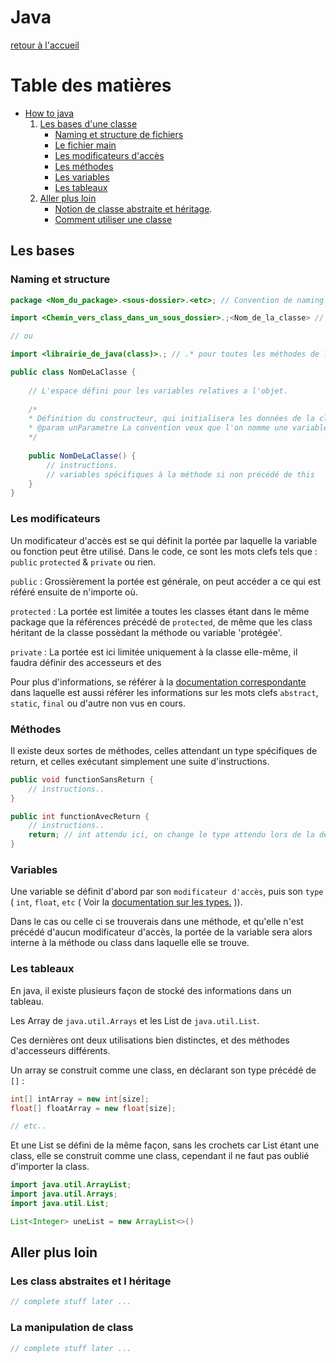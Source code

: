 # Java

[retour à l'accueil](../)

# Table des matières

 - [How to java](#how-to-java)
	 1. [Les bases d'une classe](#les-bases)
		- [Naming et structure de fichiers](#naming-et-structure)
		- [Le fichier main](#le-fichier-main)
		- [Les modificateurs d'accès](#les-modificateurs)
		- [Les méthodes](#méthodes)
		- [Les variables](#variables)
		- [Les tableaux](#les-tableaux)
	2. [Aller plus loin](#aller-plus-loin)
		- [Notion de classe abstraite et héritage](#les-class-abstraites-et-l-héritage). 
		- [Comment utiliser une classe](#la-manipulation-de-class)
		
## Les bases
### Naming et structure
```java
package <Nom_du_package>.<sous-dossier>.<etc>; // Convention de naming : comme pour les variables.

import <Chemin_vers_class_dans_un_sous_dossier>.;<Nom_de_la_classe> // Pour importer une classe ou une de ses méthodes, ne pas mettre l'extension à la fin.

// ou 

import <librairie_de_java(class)>.; // .* pour toutes les méthodes de la class, ou .<nom_de_la_méthode> si vous la connaissez.

public class NomDeLaClasse {
	
	// L'espace défini pour les variables relatives a l'objet.
	
	/*
	* Définition du constructeur, qui initialisera les données de la classe comme les variables et autres instructions.
	* @param unParametre La convention veux que l'on nomme une variable en commencant par une minuscule, puis séparé les "mots" par des majuscules, ou des '_' suivi du mots dont l'initial est en majuscule, exemple : "un_Nom_De_Variable_Correct", "unNomCorrect", "un-Nom-OK"
	*/
	
	public NomDeLaClasse() {
		// instructions.
		// variables spécifiques à la méthode si non précédé de this
	}
}
```
### Les modificateurs
Un modificateur d'accès est se qui définit la portée par laquelle la variable ou fonction peut être utilisé.
Dans le code, ce sont les mots clefs tels que : `public` `protected` & `private` ou rien.

`public` : Grossièrement la portée est générale, on peut accéder a ce qui est référé ensuite de n'importe où.

`protected` : La portée est limitée a toutes les classes étant dans le même package que la références précédé de `protected`, de même que les class héritant de la classe possèdant la méthode ou variable 'protégée'.

`private` : La portée est ici limitée uniquement à la classe elle-même, il faudra définir des accesseurs et des  

Pour plus d'informations, se référer à la [documentation correspondante](https://fr.wikibooks.org/wiki/Programmation_Java/Modificateur) dans laquelle est aussi référer les informations sur les mots clefs `abstract`, `static`, `final` ou d'autre non vus en cours. 
### Méthodes
Il existe deux sortes de méthodes, celles attendant un type spécifiques de return, et celles exécutant simplement une suite d'instructions.
```java
public void functionSansReturn {
	// instructions..
}

public int functionAvecReturn {
	// instructions..
	return; // int attendu ici, on change le type attendu lors de la déclaration de la fonction en fonction du besoin.
}
```
### Variables
Une variable se définit d'abord par son `modificateur d'accès`, puis son `type` ( `int`, `float`, `etc` ( Voir la [documentation sur les types.](https://fr.wikibooks.org/wiki/Programmation_Java/Types_de_base) )).

Dans le cas ou celle ci se trouverais dans une méthode, et qu'elle n'est précédé d'aucun modificateur d'accès, la portée de la variable sera alors interne à la méthode ou class dans laquelle elle se trouve.
### Les tableaux
En java, il existe plusieurs façon de stocké des informations dans un tableau.

Les Array de `java.util.Arrays` et les List de `java.util.List`.

Ces dernières ont deux utilisations bien distinctes, et des méthodes d'accesseurs différents.

Un array se construit comme une class, en déclarant son type précédé de `[]` : 
```java
int[] intArray = new int[size];
float[] floatArray = new float[size];

// etc..
```
Et une List se défini  de la même façon, sans les crochets car List étant une class, elle se construit comme une class, cependant il ne faut pas oublié d'importer la class.
```java
import java.util.ArrayList;
import java.util.Arrays;
import java.util.List;

List<Integer> uneList = new ArrayList<>()
```
## Aller plus loin
### Les class abstraites et l héritage
```java
// complete stuff later ...
```
### La manipulation de class
```java
// complete stuff later ...
```
